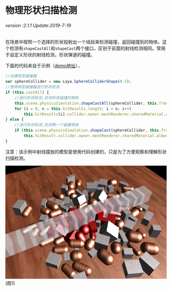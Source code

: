 # 物理形状扫描检测

###### *version :2.1.1   Update:2019-7-19*

在场景中按照一个选择的形状投射出一个线段来检测碰撞，返回碰撞到的物体。这个检测有`shapeCastAll`和`shapeCast`两个接口，区别于前面的射线检测相同。常用于自定义形状的射线检测，形状弹道的碰撞。

下面的代码来自于示例（[demo地址](https://layaair.ldc.layabox.com/demo2/?language=ch&category=3d&group=Physics3D&name=PhysicsWorld_RayShapeCast)），

```typescript
//创建球型碰撞器
var sphereCollider = new Laya.SphereColliderShape(0.5);
//使用球型碰撞器进行形状检测
if (this.castAll) {
    //进行形状检测,检测所有碰撞的物体
    this.scene.physicsSimulation.shapeCastAll(sphereCollider, this.from, this.to, this.hitResults);
    for (i = 0, n = this.hitResults.length; i < n; i++)
        this.hitResults[i].collider.owner.meshRenderer.sharedMaterial.albedoColor = new Laya.Vector4(1.0, 0.0, 0.0, 1.0);
} else {
    //进行形状检测,检测第一个碰撞物体
    if (this.scene.physicsSimulation.shapeCast(sphereCollider, this.from, this.to, this.hitResult))
        this.hitResult.collider.owner.meshRenderer.sharedMaterial.albedoColor = new Laya.Vector4(1.0, 0.0, 0.0, 1.0);
}
```

注意：该示例中射线摆放的模型是使用代码创建的，只是为了方便观察和理解形状扫描检测。

![](img/1.png)<br>(图1)

